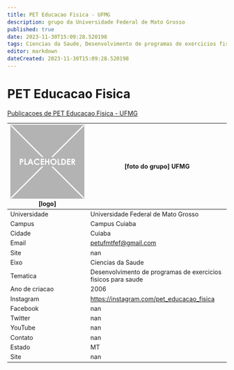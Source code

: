 ```yaml
---
title: PET Educacao Fisica - UFMG
description: grupo da Universidade Federal de Mato Grosso
published: true
date: 2023-11-30T15:09:28.520198
tags: Ciencias da Saude, Desenvolvimento de programas de exercicios fisicos para saude
editor: markdown
dateCreated: 2023-11-30T15:09:28.520198
---
```


# PET Educacao Fisica

[Publicacoes de PET Educacao Fisica - UFMG](/atividade/243PETEducacaoFisicaUFMG/feed.md)

| ![placeholder.png](/placeholder.png) [logo] | [foto do grupo] UFMG         |
| ------------------------------------------- | ------------------------------------------------- |
| Universidade                                | Universidade Federal de Mato Grosso      |
| Campus                                      | Campus Cuiaba            |
| Cidade                                      | Cuiaba             |
| Email                                       | petufmtfef@gmail.com             |
| Site                                        | nan              |
| Eixo                                        | Ciencias da Saude              |
| Tematica                                    | Desenvolvimento de programas de exercicios fisicos para saude          |
| Ano de criacao                              | 2006        |
| Instagram                                   | https://instagram.com/pet_educacao_fisica         |
| Facebook                                    | nan          |
| Twitter                                     | nan           |
| YouTube                                     | nan           |
| Contato                                     | nan         |
| Estado                                      |  MT            |
| Site                                        | nan |
